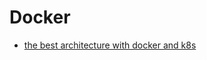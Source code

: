 # Docker 
  
 - [the best architecture with docker and k8s](https://hackernoon.com/the-best-architecture-with-docker-and-kubernetes-myth-or-reality-77b4f8f3804d)